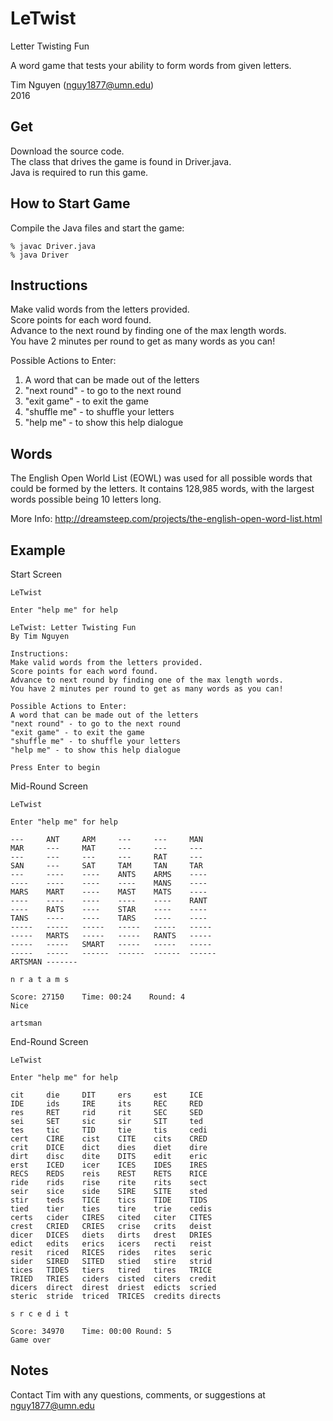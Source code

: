 # LeTwist
Letter Twisting Fun

A word game that tests your ability to form words from given letters.

Tim Nguyen (nguy1877@umn.edu)  
2016

## Get
Download the source code.  
The class that drives the game is found in Driver.java.  
Java is required to run this game.

## How to Start Game
Compile the Java files and start the game:  

    % javac Driver.java  
    % java Driver

## Instructions
Make valid words from the letters provided.  
Score points for each word found.  
Advance to the next round by finding one of the max length words.  
You have 2 minutes per round to get as many words as you can!  

Possible Actions to Enter:  
1. A word that can be made out of the letters  
2. "next round" - to go to the next round  
3. "exit game" - to exit the game  
4. "shuffle me" - to shuffle your letters  
5. "help me" - to show this help dialogue  

## Words
The English Open World List (EOWL) was used for all possible words that could
be formed by the letters. It contains 128,985 words, with the largest words
possible being 10 letters long.

More Info: http://dreamsteep.com/projects/the-english-open-word-list.html

## Example
Start Screen

    LeTwist

    Enter "help me" for help

    LeTwist: Letter Twisting Fun
    By Tim Nguyen

    Instructions:
    Make valid words from the letters provided.
    Score points for each word found.
    Advance to next round by finding one of the max length words.
    You have 2 minutes per round to get as many words as you can!

    Possible Actions to Enter:
    A word that can be made out of the letters
    "next round" - to go to the next round
    "exit game" - to exit the game
    "shuffle me" - to shuffle your letters
    "help me" - to show this help dialogue

    Press Enter to begin

Mid-Round Screen

    LeTwist

    Enter "help me" for help

    ---	    ANT	    ARM	    ---	    ---	    MAN
    MAR	    ---	    MAT	    ---	    ---	    ---
    ---	    ---	    ---	    ---	    RAT	    ---
    SAN	    ---	    SAT	    TAM	    TAN	    TAR
    ---	    ----	----	ANTS	ARMS	----
    ----	----	----	----	MANS	----
    MARS	MART	----	MAST	MATS	----
    ----	----	----	----	----	RANT
    ----	RATS	----	STAR	----	----
    TANS	----	----	TARS	----	----
    -----	-----	-----	-----	-----	-----
    -----	MARTS	-----	-----	RANTS	-----
    -----	-----	SMART	-----	-----	-----
    -----	-----	------	------	------	------
    ARTSMAN	-------

    n r a t a m s

    Score: 27150    Time: 00:24    Round: 4
    Nice

    artsman

End-Round Screen

    LeTwist

    Enter "help me" for help

    cit	    die	    DIT	    ers	    est	    ICE
    IDE	    ids	    IRE	    its	    REC	    RED
    res	    RET	    rid	    rit	    SEC	    SED
    sei	    SET	    sic	    sir	    SIT	    ted
    tes	    tic	    TID	    tie	    tis	    cedi
    cert	CIRE	cist	CITE	cits	CRED
    crit	DICE	dict	dies	diet	dire
    dirt	disc	dite	DITS	edit	eric
    erst	ICED	icer	ICES	IDES	IRES
    RECS	REDS	reis	REST	RETS	RICE
    ride	rids	rise	rite	rits	sect
    seir	sice	side	SIRE	SITE	sted
    stir	teds	TICE	tics	TIDE	TIDS
    tied	tier	ties	tire	trie	cedis
    certs	cider	CIRES	cited	citer	CITES
    crest	CRIED	CRIES	crise	crits	deist
    dicer	DICES	diets	dirts	drest	DRIES
    edict	edits	erics	icers	recti	reist
    resit	riced	RICES	rides	rites	seric
    sider	SIRED	SITED	stied	stire	strid
    tices	TIDES	tiers	tired	tires	TRICE
    TRIED	TRIES	ciders	cisted	citers	credit
    dicers	direct	direst	driest	edicts	scried
    steric	stride	triced	TRICES	credits	directs

    s r c e d i t

    Score: 34970	Time: 00:00	Round: 5
    Game over

## Notes

Contact Tim with any questions, comments, or suggestions at nguy1877@umn.edu
